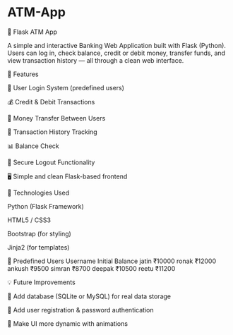 # ATM-App

🏦 Flask ATM App

A simple and interactive Banking Web Application built with Flask (Python).
Users can log in, check balance, credit or debit money, transfer funds, and view transaction history — all through a clean web interface.

🚀 Features

🔐 User Login System (predefined users)

💰 Credit & Debit Transactions

🔄 Money Transfer Between Users

📜 Transaction History Tracking

📊 Balance Check

🚪 Secure Logout Functionality

🖥️ Simple and clean Flask-based frontend


🧠 Technologies Used

Python (Flask Framework)

HTML5 / CSS3

Bootstrap (for styling)

Jinja2 (for templates)

👥 Predefined Users
Username	Initial Balance
jatin	₹10000
ronak	₹12000
ankush	₹9500
simran	₹8700
deepak	₹10500
reetu	₹11200

💡 Future Improvements

🔸 Add database (SQLite or MySQL) for real data storage

🔸 Add user registration & password authentication

🔸 Make UI more dynamic with animations

